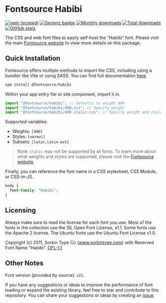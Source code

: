 # Fontsource Habibi

[![npm (scoped)](https://img.shields.io/npm/v/@fontsource/habibi?color=brightgreen)](https://www.npmjs.com/package/@fontsource/habibi) [![Generic badge](https://img.shields.io/badge/fontsource-passing-brightgreen)](https://github.com/fontsource/fontsource) [![Monthly downloads](https://badgen.net/npm/dm/@fontsource/habibi)](https://github.com/fontsource/fontsource) [![Total downloads](https://badgen.net/npm/dt/@fontsource/habibi)](https://github.com/fontsource/fontsource) [![GitHub stars](https://img.shields.io/github/stars/fontsource/fontsource.svg?style=social&label=Star)](https://github.com/fontsource/fontsource/stargazers)

The CSS and web font files to easily self-host the “Habibi” font. Please visit the main [Fontsource website](https://fontsource.org/fonts/habibi) to view more details on this package.

## Quick Installation

Fontsource offers multiple methods to import the CSS, including using a bundler like Vite or using SASS. You can find full documentation [here](https://fontsource.org/docs/getting-started/introduction).

```javascript
npm install @fontsource/habibi
```

Within your app entry file or site component, import it in.

```javascript
import "@fontsource/habibi"; // Defaults to weight 400
import "@fontsource/habibi/400.css"; // Specify weight
import "@fontsource/habibi/400-italic.css"; // Specify weight and style
```

Supported variables:
- Weights: `[400]`
- Styles: `[normal]`
- Subsets: `[latin,latin-ext]`

> Note: `italic` may not be supported by all fonts. To learn more about what weights and styles are supported, please visit the [Fontsource website](https://fontsource.org/fonts/habibi).

Finally, you can reference the font name in a CSS stylesheet, CSS Module, or CSS-in-JS.

```css
body {
  font-family: "Habibi";
}
```

## Licensing
Always make sure to read the license for each font you use. Most of the fonts in the collection use the SIL Open Font License, v1.1. Some fonts use the Apache 2 license. The Ubuntu fonts use the Ubuntu Font License v1.0.

Copyright (c) 2011, Sorkin Type Co (www.sorkintype.com) with Reserved Font Name "Habibi".
[OFL-1.1](http://scripts.sil.org/OFL)

## Other Notes
Font version (provided by source): `v21`.

If you have any suggestions or ideas to improve the performance of font loading or expand the existing library, feel free to star and contribute to this repository. You can share your suggestions or ideas by creating an [issue](https://github.com/fontsource/fontsource/issues).